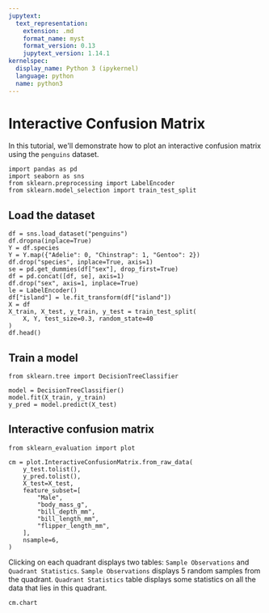 ```yaml
---
jupytext:
  text_representation:
    extension: .md
    format_name: myst
    format_version: 0.13
    jupytext_version: 1.14.1
kernelspec:
  display_name: Python 3 (ipykernel)
  language: python
  name: python3
---
```


# Interactive Confusion Matrix

In this tutorial, we'll demonstrate how to plot an interactive confusion matrix using the `penguins` dataset.

```{code-cell} ipython3
import pandas as pd
import seaborn as sns
from sklearn.preprocessing import LabelEncoder
from sklearn.model_selection import train_test_split
```

 
## Load the dataset

```{code-cell} ipython3
df = sns.load_dataset("penguins")
df.dropna(inplace=True)
Y = df.species
Y = Y.map({"Adelie": 0, "Chinstrap": 1, "Gentoo": 2})
df.drop("species", inplace=True, axis=1)
se = pd.get_dummies(df["sex"], drop_first=True)
df = pd.concat([df, se], axis=1)
df.drop("sex", axis=1, inplace=True)
le = LabelEncoder()
df["island"] = le.fit_transform(df["island"])
X = df
X_train, X_test, y_train, y_test = train_test_split(
    X, Y, test_size=0.3, random_state=40
)
df.head()
```

## Train a model

```{code-cell} ipython3
from sklearn.tree import DecisionTreeClassifier

model = DecisionTreeClassifier()
model.fit(X_train, y_train)
y_pred = model.predict(X_test)
```

## Interactive confusion matrix

```{code-cell} ipython3
from sklearn_evaluation import plot

cm = plot.InteractiveConfusionMatrix.from_raw_data(
    y_test.tolist(),
    y_pred.tolist(),
    X_test=X_test,
    feature_subset=[
        "Male",
        "body_mass_g",
        "bill_depth_mm",
        "bill_length_mm",
        "flipper_length_mm",
    ],
    nsample=6,
)
```

Clicking on each quadrant displays two tables: `Sample Observations` and `Quadrant Statistics`.
`Sample Observations` displays 5 random samples from the quadrant. `Quadrant Statistics` table displays some statistics on all the data that lies in this quadrant.

```{code-cell} ipython3
cm.chart
```
